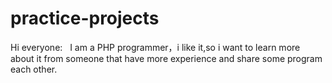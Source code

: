 # practice-projects
Hi everyone:
   I am a PHP programmer，i like it,so i want to learn more about it from someone that have more experience and share some program each other.
